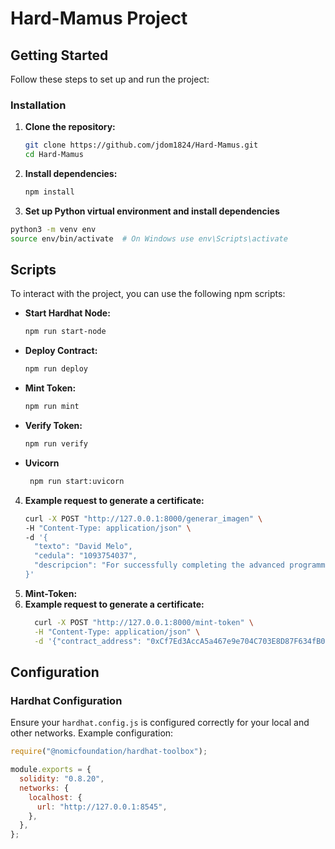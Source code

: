 # Hard-Mamus Project

## Getting Started

Follow these steps to set up and run the project:

### Installation

1. **Clone the repository:**
    ```bash
    git clone https://github.com/jdom1824/Hard-Mamus.git
    cd Hard-Mamus
    ```

2. **Install dependencies:**
    ```bash
    npm install
    ```
3. **Set up Python virtual environment and install dependencies**
  ```bash
  python3 -m venv env
  source env/bin/activate  # On Windows use env\Scripts\activate
  ```

## Scripts

To interact with the project, you can use the following npm scripts:

- **Start Hardhat Node:**
    ```bash
    npm run start-node
    ```

- **Deploy Contract:**
    ```bash
    npm run deploy
    ```

- **Mint Token:**
    ```bash
    npm run mint
    ```

- **Verify Token:**
    ```bash
    npm run verify
    ```

- **Uvicorn**
    ```bash
     npm run start:uvicorn
    ```

4. **Example request to generate a certificate:**
    ```bash
    curl -X POST "http://127.0.0.1:8000/generar_imagen" \
    -H "Content-Type: application/json" \
    -d '{
      "texto": "David Melo",
      "cedula": "1093754037",
      "descripcion": "For successfully completing the advanced programming course in Python and professional ethical hacking."
    }'
    ```
5. **Mint-Token:**
4. **Example request to generate a certificate:**
    ```bash
      curl -X POST "http://127.0.0.1:8000/mint-token" \
      -H "Content-Type: application/json" \
      -d '{"contract_address": "0xCf7Ed3AccA5a467e9e704C703E8D87F634fB0Fc9", "token_uri": "http://127.0.0.1:8000/certificado/1093754037"}'
    ```

## Configuration

### Hardhat Configuration

Ensure your `hardhat.config.js` is configured correctly for your local and other networks. Example configuration:

```js
require("@nomicfoundation/hardhat-toolbox");

module.exports = {
  solidity: "0.8.20",
  networks: {
    localhost: {
      url: "http://127.0.0.1:8545",
    },
  },
};
